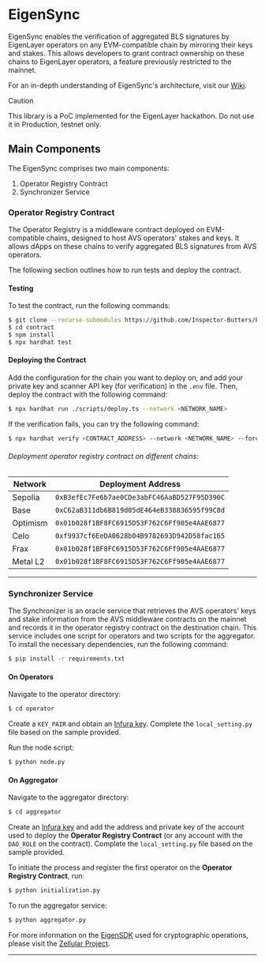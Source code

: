 # EigenSync

EigenSync enables the verification of aggregated BLS signatures by EigenLayer operators on any EVM-compatible chain by mirroring their keys and stakes. This allows developers to grant contract ownership on these chains to EigenLayer operators, a feature previously restricted to the mainnet.

For an in-depth understanding of EigenSync's architecture, visit our [Wiki](https://github.com/Inspector-Butters/EigenSync/wiki).

> [!CAUTION]
> This library is a PoC implemented for the EigenLayer hackathon. Do not use it in Production, testnet only.

## Main Components

The EigenSync comprises two main components:

1. Operator Registry Contract
2. Synchronizer Service

### Operator Registry Contract

The Operator Registry is a middleware contract deployed on EVM-compatible chains, designed to host AVS operators' stakes and keys. It allows dApps on these chains to verify aggregated BLS signatures from AVS operators.

The following section outlines how to run tests and deploy the contract.

#### Testing

To test the contract, run the following commands:

```bash
$ git clone --recurse-submodules https://github.com/Inspector-Butters/EigenSync.git
$ cd contract
$ npm install
$ npx hardhat test
```

#### Deploying the Contract

Add the configuration for the chain you want to deploy on, and add your private key and scanner API key (for verification) in the `.env` file. Then, deploy the contract with the following command:

```bash
$ npx hardhat run ./scripts/deploy.ts --network <NETWORK_NAME>
```

If the verification fails, you can try the following command:

```bash
$ npx hardhat verify <CONTRACT_ADDRESS> --network <NETWORK_NAME> --force
```

###### Deployment operator registry contract on different chains:

| Network  | Deployment Address                              |
|----------|-------------------------------------------------|
| Sepolia  | `0xB3efEc7Fe6b7ae0CDe3abFC46AaBD527F95D390C`    |
| Base     | `0xC62aB311db6B819d05dE464eB338836595f99C8d`    |
| Optimism | `0x01b028f1BF8FC6915D53F762C6Ff905e4AAE6877`    |
| Celo     | `0xf9937cf6EeDA0628b04B9782693D942D58fac165`    |
| Frax     | `0x01b028f1BF8FC6915D53F762C6Ff905e4AAE6877`    |
| Metal L2 | `0x01b028f1BF8FC6915D53F762C6Ff905e4AAE6877`    |

---

### Synchronizer Service

The Synchronizer is an oracle service that retrieves the AVS operators' keys and stake information from the AVS middleware contracts on the mainnet and records it in the operator registry contract on the destination chain. This service includes one script for operators and two scripts for the aggregator. To install the necessary dependencies, run the following command:

```bash
$ pip install -r requirements.txt
```

#### On Operators

Navigate to the operator directory:

```bash
$ cd operator
```

Create a `KEY_PAIR` and obtain an [Infura key](https://www.infura.io/). Complete the `local_setting.py` file based on the sample provided.

Run the node script:

```bash
$ python node.py
```

#### On Aggregator

Navigate to the aggregator directory:

```bash
$ cd aggregator
```

Create an [Infura key](https://www.infura.io/) and add the address and private key of the account used to deploy the **Operator Registry Contract** (or any account with the `DAO_ROLE` on the contract). Complete the `local_setting.py` file based on the sample provided.

To initiate the process and register the first operator on the **Operator Registry Contract**, run:

```bash
$ python initialization.py
```

To run the aggregator service:

```bash
$ python aggregator.py
```

For more information on the [EigenSDK](https://eigensdk-python.readthedocs.io/en/latest/) used for cryptographic operations, please visit the [Zellular Project](https://www.zellular.xyz/).

---